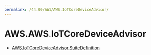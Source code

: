 ```yaml
---
permalink: /44.00/AWS/AWS.IoTCoreDeviceAdvisor/
---
```


# AWS.AWS.IoTCoreDeviceAdvisor



* [AWS.IoTCoreDeviceAdvisor.SuiteDefinition](AWS.IoTCoreDeviceAdvisor.SuiteDefinition.md)